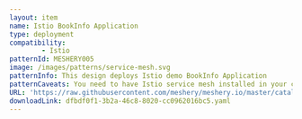 ```yaml
---
layout: item
name: Istio BookInfo Application
type: deployment
compatibility: 
        - Istio
patternId: MESHERY005
image: /images/patterns/service-mesh.svg
patternInfo: This design deploys Istio demo BookInfo Application
patternCaveats: You need to have Istio service mesh installed in your cluster.
URL: 'https://raw.githubusercontent.com/meshery/meshery.io/master/catalog/dfbdf0f1-3b2a-46c8-8020-cc0962016bc5.yaml'
downloadLink: dfbdf0f1-3b2a-46c8-8020-cc0962016bc5.yaml
---
```

